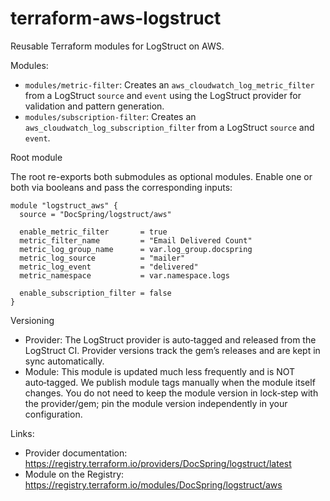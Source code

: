 # terraform-aws-logstruct

Reusable Terraform modules for LogStruct on AWS.

Modules:

- `modules/metric-filter`: Creates an `aws_cloudwatch_log_metric_filter` from a LogStruct `source` and `event` using the LogStruct provider for validation and pattern generation.
- `modules/subscription-filter`: Creates an `aws_cloudwatch_log_subscription_filter` from a LogStruct `source` and `event`.

Root module

The root re-exports both submodules as optional modules. Enable one or both via booleans and pass the corresponding inputs:

```hcl
module "logstruct_aws" {
  source = "DocSpring/logstruct/aws"

  enable_metric_filter       = true
  metric_filter_name         = "Email Delivered Count"
  metric_log_group_name      = var.log_group.docspring
  metric_log_source          = "mailer"
  metric_log_event           = "delivered"
  metric_namespace           = var.namespace.logs

  enable_subscription_filter = false
}
```

Versioning

- Provider: The LogStruct provider is auto‑tagged and released from the LogStruct CI. Provider versions track the gem’s releases and are kept in sync automatically.
- Module: This module is updated much less frequently and is NOT auto‑tagged. We publish module tags manually when the module itself changes. You do not need to keep the module version in lock‑step with the provider/gem; pin the module version independently in your configuration.

Links:

- Provider documentation: https://registry.terraform.io/providers/DocSpring/logstruct/latest
- Module on the Registry: https://registry.terraform.io/modules/DocSpring/logstruct/aws
